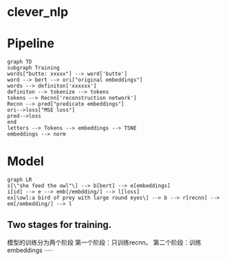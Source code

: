 # clever_nlp

# Pipeline


```mermaid
graph TD
subgraph Training
words["butte: xxxxx"] --> word['butte']
word --> bert --> ori["original embeddings"]
words --> definiton['xxxxxx']
definiton --> tokenize --> tokens
tokens --> Recnn['reconstruction network']
Recnn --> pred["predicate embeddings"]
ori-->loss["MSE loss"]
pred-->loss
end
letters --> Tokens --> embeddings --> TSNE
embeddings --> norm
```

# Model

```mermaid
graph LR
s[\"she feed the owl"\] --> b[bert] --> e[embeddings] 
i[id] --> e --> emb[/embdding/] --> l[loss]
ex[\owl:a bird of prey with large round eyes\] --> b --> r[recnn] --> em[/embedding/] --> l
```


## Two stages for training.
模型的训练分为两个阶段
第一个阶段：只训练recnn。
第二个阶段：训练embeddings
·····